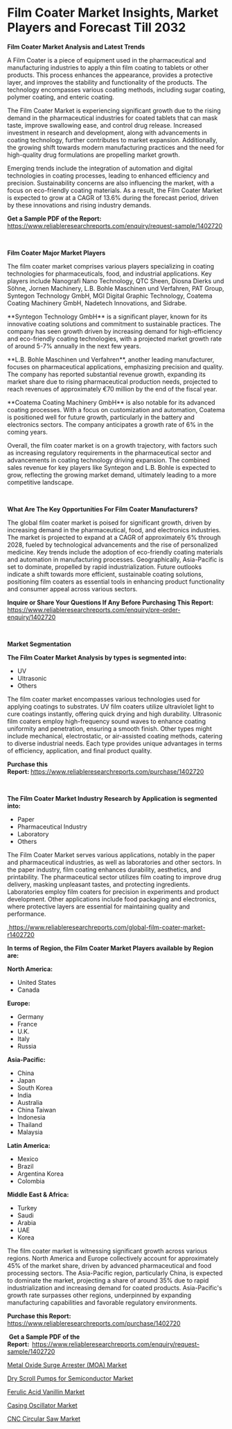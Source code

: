 <p><h1>Film Coater Market Insights, Market Players and Forecast Till 2032</h1></p><p><strong>Film Coater Market Analysis and Latest Trends</strong></p>
<p><p>A Film Coater is a piece of equipment used in the pharmaceutical and manufacturing industries to apply a thin film coating to tablets or other products. This process enhances the appearance, provides a protective layer, and improves the stability and functionality of the products. The technology encompasses various coating methods, including sugar coating, polymer coating, and enteric coating.</p><p>The Film Coater Market is experiencing significant growth due to the rising demand in the pharmaceutical industries for coated tablets that can mask taste, improve swallowing ease, and control drug release. Increased investment in research and development, along with advancements in coating technology, further contributes to market expansion. Additionally, the growing shift towards modern manufacturing practices and the need for high-quality drug formulations are propelling market growth. </p><p>Emerging trends include the integration of automation and digital technologies in coating processes, leading to enhanced efficiency and precision. Sustainability concerns are also influencing the market, with a focus on eco-friendly coating materials. As a result, the Film Coater Market is expected to grow at a CAGR of 13.6% during the forecast period, driven by these innovations and rising industry demands.</p></p>
<p><strong>Get a Sample PDF of the Report:&nbsp;</strong> <a href="https://www.reliableresearchreports.com/enquiry/request-sample/1402720?utm_campaign=11&utm_medium=2&utm_source=Github&utm_content=ia&utm_term=12012025&utm_id=film-coater">https://www.reliableresearchreports.com/enquiry/request-sample/1402720</a></p>
<p>&nbsp;</p>
<p><strong>Film Coater Major Market Players</strong></p>
<p><p>The film coater market comprises various players specializing in coating technologies for pharmaceuticals, food, and industrial applications. Key players include Nanografi Nano Technology, QTC Sheen, Diosna Dierks und Söhne, Jornen Machinery, L.B. Bohle Maschinen und Verfahren, PAT Group, Syntegon Technology GmbH, MGI Digital Graphic Technology, Coatema Coating Machinery GmbH, Nadetech Innovations, and Sidrabe.</p><p>**Syntegon Technology GmbH** is a significant player, known for its innovative coating solutions and commitment to sustainable practices. The company has seen growth driven by increasing demand for high-efficiency and eco-friendly coating technologies, with a projected market growth rate of around 5-7% annually in the next few years.</p><p>**L.B. Bohle Maschinen und Verfahren**, another leading manufacturer, focuses on pharmaceutical applications, emphasizing precision and quality. The company has reported substantial revenue growth, expanding its market share due to rising pharmaceutical production needs, projected to reach revenues of approximately €70 million by the end of the fiscal year.</p><p>**Coatema Coating Machinery GmbH** is also notable for its advanced coating processes. With a focus on customization and automation, Coatema is positioned well for future growth, particularly in the battery and electronics sectors. The company anticipates a growth rate of 6% in the coming years.</p><p>Overall, the film coater market is on a growth trajectory, with factors such as increasing regulatory requirements in the pharmaceutical sector and advancements in coating technology driving expansion. The combined sales revenue for key players like Syntegon and L.B. Bohle is expected to grow, reflecting the growing market demand, ultimately leading to a more competitive landscape.</p></p>
<p>&nbsp;</p>
<p><strong>What Are The Key Opportunities For Film Coater Manufacturers?</strong></p>
<p><p>The global film coater market is poised for significant growth, driven by increasing demand in the pharmaceutical, food, and electronics industries. The market is projected to expand at a CAGR of approximately 6% through 2028, fueled by technological advancements and the rise of personalized medicine. Key trends include the adoption of eco-friendly coating materials and automation in manufacturing processes. Geographically, Asia-Pacific is set to dominate, propelled by rapid industrialization. Future outlooks indicate a shift towards more efficient, sustainable coating solutions, positioning film coaters as essential tools in enhancing product functionality and consumer appeal across various sectors.</p></p>
<p><strong>Inquire or Share Your Questions If Any Before Purchasing This Report:</strong> <a href="https://www.reliableresearchreports.com/enquiry/pre-order-enquiry/1402720?utm_campaign=11&utm_medium=2&utm_source=Github&utm_content=ia&utm_term=12012025&utm_id=film-coater">https://www.reliableresearchreports.com/enquiry/pre-order-enquiry/1402720</a></p>
<p>&nbsp;</p>
<p><strong>Market Segmentation</strong></p>
<p><strong>The Film Coater Market Analysis by types is segmented into:</strong></p>
<p><ul><li>UV</li><li>Ultrasonic</li><li>Others</li></ul></p>
<p><p>The film coater market encompasses various technologies used for applying coatings to substrates. UV film coaters utilize ultraviolet light to cure coatings instantly, offering quick drying and high durability. Ultrasonic film coaters employ high-frequency sound waves to enhance coating uniformity and penetration, ensuring a smooth finish. Other types might include mechanical, electrostatic, or air-assisted coating methods, catering to diverse industrial needs. Each type provides unique advantages in terms of efficiency, application, and final product quality.</p></p>
<p><strong>Purchase this Report:&nbsp;</strong><a href="https://www.reliableresearchreports.com/purchase/1402720?utm_campaign=11&utm_medium=2&utm_source=Github&utm_content=ia&utm_term=12012025&utm_id=film-coater">https://www.reliableresearchreports.com/purchase/1402720</a></p>
<p>&nbsp;</p>
<p><strong>The Film Coater Market Industry Research by Application is segmented into:</strong></p>
<p><ul><li>Paper</li><li>Pharmaceutical Industry</li><li>Laboratory</li><li>Others</li></ul></p>
<p><p>The Film Coater Market serves various applications, notably in the paper and pharmaceutical industries, as well as laboratories and other sectors. In the paper industry, film coating enhances durability, aesthetics, and printability. The pharmaceutical sector utilizes film coating to improve drug delivery, masking unpleasant tastes, and protecting ingredients. Laboratories employ film coaters for precision in experiments and product development. Other applications include food packaging and electronics, where protective layers are essential for maintaining quality and performance.</p></p>
<p><a href="https://www.reliableresearchreports.com/global-film-coater-market-r1402720?utm_campaign=11&utm_medium=2&utm_source=Github&utm_content=ia&utm_term=12012025&utm_id=film-coater">&nbsp;https://www.reliableresearchreports.com/global-film-coater-market-r1402720</a></p>
<p><strong>In terms of Region, the Film Coater Market Players available by Region are:</strong></p>
<p>
    <p> <strong> North America: </strong>
        <ul>
            <li>United States</li>
            <li>Canada</li>
        </ul>
        </p> 
    <p> <strong> Europe: </strong>
        <ul>
            <li>Germany</li>
            <li>France</li>
            <li>U.K.</li>
            <li>Italy</li>
            <li>Russia</li>
        </ul>
        </p> 
    <p> <strong> Asia-Pacific: </strong>
        <ul>
            <li>China</li>
            <li>Japan</li>
            <li>South Korea</li>
            <li>India</li>
            <li>Australia</li>
            <li>China Taiwan</li>
            <li>Indonesia</li>
            <li>Thailand</li>
            <li>Malaysia</li>
        </ul>
        </p> 
    <p> <strong> Latin America: </strong>
        <ul>
            <li>Mexico</li>
            <li>Brazil</li>
            <li>Argentina Korea</li>
            <li>Colombia</li>
        </ul>
        </p> 
    <p> <strong> Middle East & Africa: </strong>
        <ul>
            <li>Turkey</li>
            <li>Saudi</li>
            <li>Arabia</li>
            <li>UAE</li>
            <li>Korea</li>
        </ul>
    </p>
    </p>
<p><p>The film coater market is witnessing significant growth across various regions. North America and Europe collectively account for approximately 45% of the market share, driven by advanced pharmaceutical and food processing sectors. The Asia-Pacific region, particularly China, is expected to dominate the market, projecting a share of around 35% due to rapid industrialization and increasing demand for coated products. Asia-Pacific's growth rate surpasses other regions, underpinned by expanding manufacturing capabilities and favorable regulatory environments.</p></p>
<p><strong>Purchase this Report: </strong><a href="https://www.reliableresearchreports.com/purchase/1402720?utm_campaign=11&utm_medium=2&utm_source=Github&utm_content=ia&utm_term=12012025&utm_id=film-coater">https://www.reliableresearchreports.com/purchase/1402720</a></p>
<p>&nbsp;<strong>Get a Sample PDF of the Report:&nbsp;&nbsp;</strong><a href="https://www.reliableresearchreports.com/enquiry/request-sample/1402720?utm_campaign=11&utm_medium=2&utm_source=Github&utm_content=ia&utm_term=12012025&utm_id=film-coater">https://www.reliableresearchreports.com/enquiry/request-sample/1402720</a></p>
<p><strong></strong></p>
<p><p><a href="https://www.linkedin.com/pulse/comprehensive-metal-oxide-surge-arrester-moa-market-study-z3g1f?utm_campaign=11&utm_medium=2&utm_source=Github&utm_content=ia&utm_term=12012025&utm_id=film-coater">Metal Oxide Surge Arrester (MOA) Market</a></p><p><a href="https://www.linkedin.com/pulse/whats-driving-dry-scroll-pumps-semiconductor-market-boom-qfsif?utm_campaign=11&utm_medium=2&utm_source=Github&utm_content=ia&utm_term=12012025&utm_id=film-coater">Dry Scroll Pumps for Semiconductor Market</a></p><p><a href="https://www.linkedin.com/pulse/ferulic-acid-vanillin-market-size-global-revenue-sales-volume-re8lf?utm_campaign=11&utm_medium=2&utm_source=Github&utm_content=ia&utm_term=12012025&utm_id=film-coater">Ferulic Acid Vanillin Market</a></p><p><a href="https://github.com/gukenneth26571/Market-Research-Report-List-1/blob/main/casing-oscillator-market.md?utm_campaign=11&utm_medium=2&utm_source=Github&utm_content=ia&utm_term=12012025&utm_id=film-coater">Casing Oscillator Market</a></p><p><a href="https://github.com/stillsfloria19981/Market-Research-Report-List-1/blob/main/cnc-circular-saw-market.md?utm_campaign=11&utm_medium=2&utm_source=Github&utm_content=ia&utm_term=12012025&utm_id=film-coater">CNC Circular Saw Market</a></p></p>